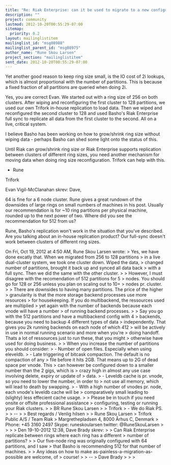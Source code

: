 ```yaml
---
title: "Re: Riak Enterprise: can it be used to migrate to a new configuration?"
description: ""
project: community
lastmod: 2012-10-20T00:55:29-07:00
sitemap:
  priority: 0.2
layout: mailinglistitem
mailinglist_id: "msg08988"
mailinglist_parent_id: "msg08975"
author_name: "Rune Skou Larsen"
project_section: "mailinglistitem"
sent_date: 2012-10-20T00:55:29-07:00
---
```



Yet another good reason to keep ring size small, is the IO cost of 2i lookups, 
which is almost proportional with the number of partitions. This is because a 
fixed fraction of all partitions are queried when doing 2i.

Yes, you are correct Evan. We started out with a ring size of 256 on both 
clusters. After wiping and reconfiguring the first cluster to 128 partitions, 
we used our own Trifork in-house replication to load data.
Then we wiped and reconfigured the second cluster to 128 and used Basho's Riak 
Enterprise full sync to replicate all data from the first cluster to the 
second. All on a live, critical system.

I believe Basho has been working on how to grow/shrink ring size without wiping 
data - perhaps Basho can shed some light onto the status of this.

Until Riak can grow/shrink ring size or Riak Enterprise supports replication 
between clusters of different ring sizes, you need another mechanism for moving 
data when doing ring size reconfiguration. Trifork can help with this.

- Rune

Trifork

Evan Vigil-McClanahan  skrev:
Dave,

64 is fine for a 6 node cluster. Rune gives a great rundown of the
downsides of large rings on small numbers of machines in his post.
Usually our recommendation is for ~10 ring partitions per physical
machine, rounded up to the next power of two. Where did you see the
recommendation for 512 from us?

Rune,
Basho's replication won't work in the situation that you've described.
Are you talking about an in-house replication product? Our full-sync
doesn't work between clusters of different ring sizes.

On Fri, Oct 19, 2012 at 4:50 AM, Rune Skou Larsen  wrote:
&gt; Yes, we have done excatly that. When we migrated from 256 to 128 partitions
&gt; in a live dual-cluster system, we took one cluster down. Wiped the data,
&gt; changed number of partitions, brought it back up and synced all data back
&gt; with a full sync. Then we did the same with the other cluster.
&gt;
&gt; However, I must disagree with the recomendation of 512 partitions for 5
&gt; nodes. You should go for 128 or 256 unless you plan on scaling out to 10+
&gt; nodes pr. cluster.
&gt;
&gt; There are downsides to having many partitions. The price of the higher
&gt; granularity is that the more storage backend processes use more resources
&gt; for housekeeping. If you do multibackend, the ressources used are multiplied
&gt; yet again with the number of backends because each vnode will have a number
&gt; of running backend processes.
&gt;
&gt; Say you go with the 512 partitions and have a multibackend config with 4
&gt; backends, because you need to backup 4 different types of data
&gt; independently. That gives you 2k running backends on each node of which 412
&gt; will be actively in use in normal running scenario and more when you're
&gt; doing handoff. Thats a lot of ressources just to run these, that you might
&gt; otherwise have used for doing business.
&gt;
&gt; When you increase the number of partitions you should consider:
&gt; - Number of open files. Especially when using eleveldb.
&gt; - Late triggering of bitcask compaction. The default is no compaction of any
&gt; file before it hits 2GB. That means up to 2G of dead space per vnode. This
&gt; can however be configured down to a smaller number than the 2 gigs, which is
&gt; crazy high in almost any use case involving delete, expiry or update of
&gt; data.
&gt; - Leveldb cache is pr. vnode, so you need to lower the number, in order to
&gt; not use all memory, which will lead to death by swapping.
&gt; - With a high number of vnodes pr. node, each vnode's leveldb cache will be
&gt; comparatively small leading to (slighty) less effecient cache usage.
&gt;
&gt; Please be in touch if you need onsite or offsite professional assistance
&gt; configuring, testing or running your Riak clusters.
&gt;
&gt; BR Rune Skou Larsen
&gt;
&gt; Trifork
&gt; - We do Riak PS.
&gt;
&gt; --
&gt;
&gt; Best regards / Venlig hilsen
&gt;
&gt; Rune Skou Larsen
&gt; Trifork Public A/S / Team Riak
&gt; Margrethepladsen 4, 8000 Århus C, Denmark
&gt; Phone: +45 3160 2497 Skype: runeskoularsen twitter: @RuneSkouLarsen
&gt;
&gt;
&gt;
&gt; Den 19-10-2012 12:38, Dave Brady skrev:
&gt;
&gt; Can Riak Enterprise replicate between rings where each ring has a different
&gt; number of partitions?
&gt;
&gt; Our five-node ring was originally configured with 64 partitions, and I saw
&gt; that Basho is recommending 512 for that number of machines.
&gt;
&gt; Any ideas on how to make as-painless-a-migration-as-possible are welcome, of
&gt; course!
&gt;
&gt; --
&gt; Dave Brady
&gt;
&gt;
&gt;

